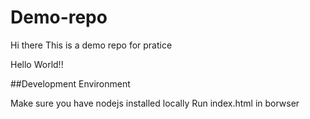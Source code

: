 # Demo-repo

Hi there
This is a demo repo for pratice

Hello World!!

##Development Environment

Make sure you have nodejs installed locally
Run index.html in borwser
